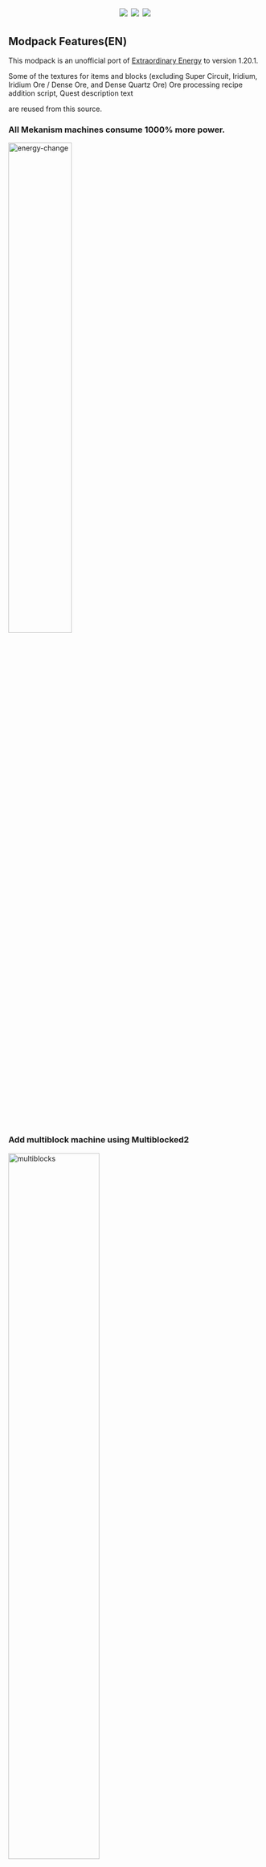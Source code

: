 <h1 align="center">
  <img src=https://raw.githubusercontent.com/sponeru/1000x-mekanism-1.20/refs/heads/main/overrides/config/fancymenu/assets/modpack_title.png?raw=true></img>
  <img src=https://cf.way2muchnoise.eu/1280775.svg?badge_style=for_the_badge></img>
  <img src=https://cf.way2muchnoise.eu/versions/For%20MC_1280775_all.svg?badge_style=for_the_badge></img>
</h1>

## Modpack Features(EN)

This modpack is an unofficial port of [Extraordinary Energy](https://github.com/Valine3gDev/1000x-mekanism) to version 1.20.1.

Some of the textures for items and blocks (excluding Super Circuit, Iridium, Iridium Ore / Dense Ore, and Dense Quartz Ore) 
Ore processing recipe addition script, Quest description text 

are reused from this source.

### All Mekanism machines consume 1000% more power.
<img src="https://github.com/user-attachments/assets/05dc2293-12fa-4d7b-9710-2f07a327e03e" width=50% alt="energy-change"></img>
### Add multiblock machine using Multiblocked2
<img src="https://github.com/user-attachments/assets/087d8acf-3339-4b4a-b7a1-877be1bf8a65" width=60% alt="multiblocks"></img>
### 100% more ore generated
<img src="https://github.com/user-attachments/assets/47c672b7-8967-40b9-840f-70df78c2f247" width=60% alt="ore"></img>
### Up to 192,000% more ore processing
<img src="https://github.com/user-attachments/assets/928d84a6-cadb-46af-9ae8-8c3f1b3df904" width=60% alt="baika"></img>

## Modpack Features(JP)

このModpackは [桁違いな電力](https://github.com/Valine3gDev/1000x-mekanism)を1.20.1に非公式にポートしたものです

一部のアイテム・ブロック(Super Circuit、イリジウム、イリジウム鉱石・高密度鉱石、高密度クオーツ鉱石以外)のテクスチャー
鉱石処理系のレシピ追加スクリプト、クエストの説明文

についてはこちらから流用しています

### Mekanismの機械全てが1000倍の消費電力
<img src="https://github.com/user-attachments/assets/05dc2293-12fa-4d7b-9710-2f07a327e03e" width=50% alt="energy-change"></img>
### Multiblocked2によるマルチブロック機械の追加
<img src="https://github.com/user-attachments/assets/087d8acf-3339-4b4a-b7a1-877be1bf8a65" width=60% alt="multiblocks"></img>
### 通常の100倍以上生成される鉱石
<img src="https://github.com/user-attachments/assets/47c672b7-8967-40b9-840f-70df78c2f247" width=60% alt="ore"></img>
### 最大192000倍の鉱石処理レシピ
<img src="https://github.com/user-attachments/assets/928d84a6-cadb-46af-9ae8-8c3f1b3df904" width=60% alt="baika"></img>
## マルチプレイ
[こちら](https://github.com/sponeru/1000x-mekanism-1.20/wiki/%E3%83%9E%E3%83%AB%E3%83%81%E3%83%97%E3%83%AC%E3%82%A4%E3%81%AE%E3%82%84%E3%82%8A%E6%96%B9)にやり方が書いてあります





